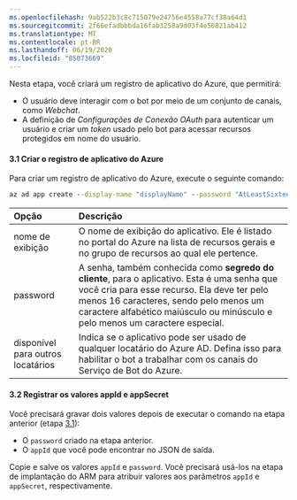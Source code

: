```yaml
---
ms.openlocfilehash: 9ab522b3c8c715079e24756e4558a77cf38a64d1
ms.sourcegitcommit: 2f66efadbbbda16fab3258a9d03f4e56821ab412
ms.translationtype: MT
ms.contentlocale: pt-BR
ms.lasthandoff: 06/19/2020
ms.locfileid: "85073669"
---
```

Nesta etapa, você criará um registro de aplicativo do Azure, que permitirá:

- O usuário deve interagir com o bot por meio de um conjunto de canais, como *Webchat*.
- A definição de *Configurações de Conexão OAuth* para autenticar um usuário e criar um *token* usado pelo bot para acessar recursos protegidos em nome do usuário.

#### <a name="31-create-the-azure-application-registration"></a>3.1 Criar o registro de aplicativo do Azure
Para criar um registro de aplicativo do Azure, execute o seguinte comando:

```cmd
az ad app create --display-name "displayName" --password "AtLeastSixteenCharacters_0" --available-to-other-tenants
```

| Opção   | Descrição |
|:---------|:------------|
| nome de exibição | O nome de exibição do aplicativo. Ele é listado no portal do Azure na lista de recursos gerais e no grupo de recursos ao qual ele pertence.|
| password | A senha, também conhecida como **segredo do cliente**, para o aplicativo. Esta é uma senha que você cria para esse recurso. Ela deve ter pelo menos 16 caracteres, sendo pelo menos um caractere alfabético maiúsculo ou minúsculo e pelo menos um caractere especial.|
| disponível para outros locatários| Indica se o aplicativo pode ser usado de qualquer locatário do Azure AD. Defina isso para habilitar o bot a trabalhar com os canais do Serviço de Bot do Azure.|

#### <a name="32-record-the-appid-and-appsecret-values"></a>3.2 Registrar os valores appId e appSecret
Você precisará gravar dois valores depois de executar o comando na etapa anterior (etapa [3.1](#31-create-the-azure-application-registration)):
- O `password` criado na etapa anterior. 
- O `appId` que você pode encontrar no JSON de saída. 

Copie e salve os valores `appId` e `password`. Você precisará usá-los na etapa de implantação do ARM para atribuir valores aos parâmetros `appId` e `appSecret`, respectivamente.